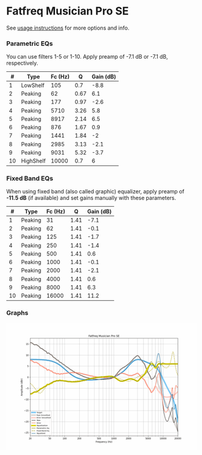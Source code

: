 # Fatfreq Musician Pro SE
See [usage instructions](https://github.com/jaakkopasanen/AutoEq#usage) for more options and info.

### Parametric EQs
You can use filters 1-5 or 1-10. Apply preamp of -7.1 dB or -7.1 dB, respectively.

|   # | Type      |   Fc (Hz) |    Q |   Gain (dB) |
|-----|-----------|-----------|------|-------------|
|   1 | LowShelf  |       105 | 0.7  |        -8.8 |
|   2 | Peaking   |        62 | 0.67 |         6.1 |
|   3 | Peaking   |       177 | 0.97 |        -2.6 |
|   4 | Peaking   |      5710 | 3.26 |         5.8 |
|   5 | Peaking   |      8917 | 2.14 |         6.5 |
|   6 | Peaking   |       876 | 1.67 |         0.9 |
|   7 | Peaking   |      1441 | 1.84 |        -2   |
|   8 | Peaking   |      2985 | 3.13 |        -2.1 |
|   9 | Peaking   |      9031 | 5.32 |        -3.7 |
|  10 | HighShelf |     10000 | 0.7  |         6   |

### Fixed Band EQs
When using fixed band (also called graphic) equalizer, apply preamp of **-11.5 dB** (if available) and set gains manually with these parameters.

|   # | Type    |   Fc (Hz) |    Q |   Gain (dB) |
|-----|---------|-----------|------|-------------|
|   1 | Peaking |        31 | 1.41 |        -7.1 |
|   2 | Peaking |        62 | 1.41 |        -0.1 |
|   3 | Peaking |       125 | 1.41 |        -1.7 |
|   4 | Peaking |       250 | 1.41 |        -1.4 |
|   5 | Peaking |       500 | 1.41 |         0.6 |
|   6 | Peaking |      1000 | 1.41 |        -0.1 |
|   7 | Peaking |      2000 | 1.41 |        -2.1 |
|   8 | Peaking |      4000 | 1.41 |         0.6 |
|   9 | Peaking |      8000 | 1.41 |         6.3 |
|  10 | Peaking |     16000 | 1.41 |        11.2 |

### Graphs
![](./Fatfreq%20Musician%20Pro%20SE.png)
